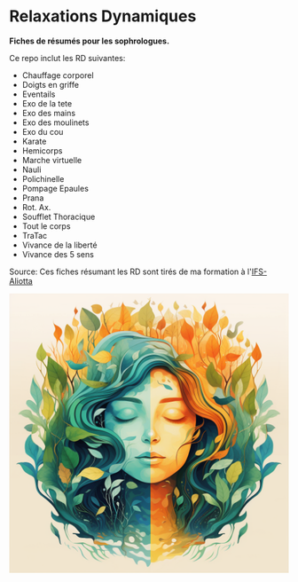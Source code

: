 # Relaxations Dynamiques

**Fiches de résumés pour les sophrologues.**

Ce repo inclut les RD suivantes:
- Chauffage corporel
- Doigts en griffe
- Eventails
- Exo de la tete
- Exo des mains
- Exo des moulinets
- Exo du cou
- Karate
- Hemicorps
- Marche virtuelle
- Nauli
- Polichinelle
- Pompage Epaules
- Prana
- Rot. Ax.
- Soufflet Thoracique
- Tout le corps
- TraTac
- Vivance de la liberté
- Vivance des 5 sens

Source:
Ces fiches résumant les RD sont tirés de ma formation à l'[IFS-Aliotta](https://www.sophrologie-formation.fr)

![](RD.png)

